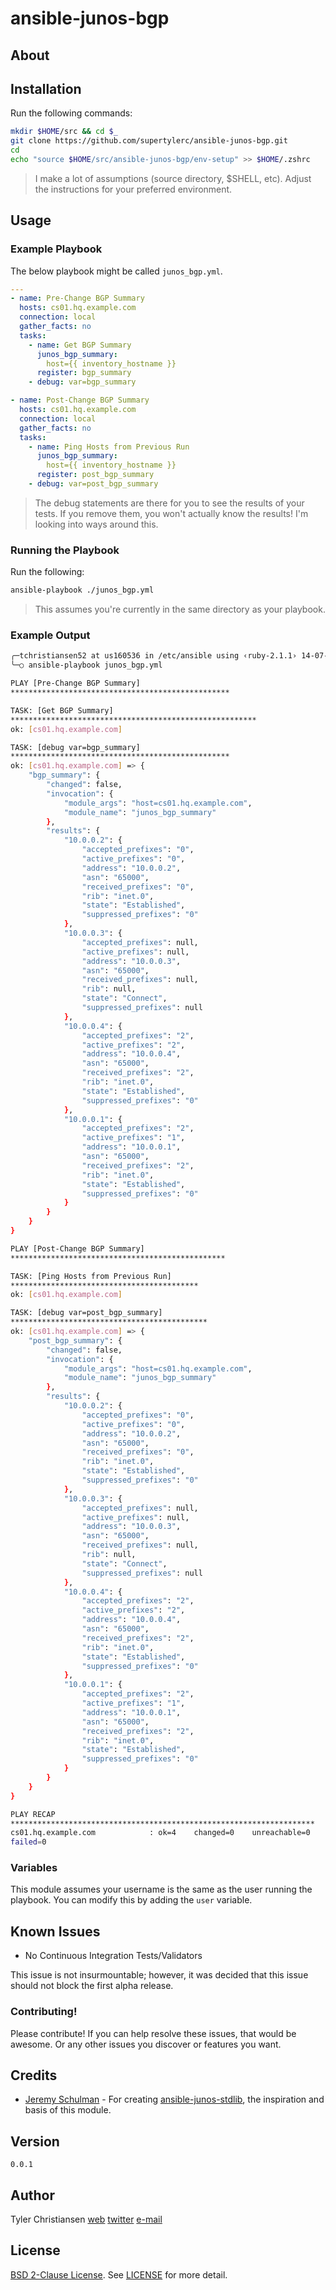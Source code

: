 # ansible-junos-bgp

## About

## Installation

Run the following commands:

```bash
mkdir $HOME/src && cd $_
git clone https://github.com/supertylerc/ansible-junos-bgp.git
cd
echo "source $HOME/src/ansible-junos-bgp/env-setup" >> $HOME/.zshrc
```

> I make a lot of assumptions (source directory, $SHELL, etc).  Adjust
> the instructions for your preferred environment.

## Usage

### Example Playbook

The below playbook might be called `junos_bgp.yml`.

```yaml
---
- name: Pre-Change BGP Summary
  hosts: cs01.hq.example.com
  connection: local
  gather_facts: no
  tasks:
    - name: Get BGP Summary
      junos_bgp_summary:
        host={{ inventory_hostname }}
      register: bgp_summary
    - debug: var=bgp_summary

- name: Post-Change BGP Summary
  hosts: cs01.hq.example.com
  connection: local
  gather_facts: no
  tasks:
    - name: Ping Hosts from Previous Run
      junos_bgp_summary:
        host={{ inventory_hostname }}
      register: post_bgp_summary
    - debug: var=post_bgp_summary
```

> The debug statements are there for you to see the results of your
> tests.  If you remove them, you won't actually know the results!  I'm
> looking into ways around this.

### Running the Playbook

Run the following:

```bash
ansible-playbook ./junos_bgp.yml
```

> This assumes you're currently in the same directory as your playbook.

### Example Output

```bash
╭─tchristiansen52 at us160536 in /etc/ansible using ‹ruby-2.1.1› 14-07-02 - 16:42:41
╰─○ ansible-playbook junos_bgp.yml

PLAY [Pre-Change BGP Summary]
*************************************************

TASK: [Get BGP Summary]
*******************************************************
ok: [cs01.hq.example.com]

TASK: [debug var=bgp_summary]
*************************************************
ok: [cs01.hq.example.com] => {
    "bgp_summary": {
        "changed": false,
        "invocation": {
            "module_args": "host=cs01.hq.example.com",
            "module_name": "junos_bgp_summary"
        },
        "results": {
            "10.0.0.2": {
                "accepted_prefixes": "0",
                "active_prefixes": "0",
                "address": "10.0.0.2",
                "asn": "65000",
                "received_prefixes": "0",
                "rib": "inet.0",
                "state": "Established",
                "suppressed_prefixes": "0"
            },
            "10.0.0.3": {
                "accepted_prefixes": null,
                "active_prefixes": null,
                "address": "10.0.0.3",
                "asn": "65000",
                "received_prefixes": null,
                "rib": null,
                "state": "Connect",
                "suppressed_prefixes": null
            },
            "10.0.0.4": {
                "accepted_prefixes": "2",
                "active_prefixes": "2",
                "address": "10.0.0.4",
                "asn": "65000",
                "received_prefixes": "2",
                "rib": "inet.0",
                "state": "Established",
                "suppressed_prefixes": "0"
            },
            "10.0.0.1": {
                "accepted_prefixes": "2",
                "active_prefixes": "1",
                "address": "10.0.0.1",
                "asn": "65000",
                "received_prefixes": "2",
                "rib": "inet.0",
                "state": "Established",
                "suppressed_prefixes": "0"
            }
        }
    }
}

PLAY [Post-Change BGP Summary]
************************************************

TASK: [Ping Hosts from Previous Run]
******************************************
ok: [cs01.hq.example.com]

TASK: [debug var=post_bgp_summary]
********************************************
ok: [cs01.hq.example.com] => {
    "post_bgp_summary": {
        "changed": false,
        "invocation": {
            "module_args": "host=cs01.hq.example.com",
            "module_name": "junos_bgp_summary"
        },
        "results": {
            "10.0.0.2": {
                "accepted_prefixes": "0",
                "active_prefixes": "0",
                "address": "10.0.0.2",
                "asn": "65000",
                "received_prefixes": "0",
                "rib": "inet.0",
                "state": "Established",
                "suppressed_prefixes": "0"
            },
            "10.0.0.3": {
                "accepted_prefixes": null,
                "active_prefixes": null,
                "address": "10.0.0.3",
                "asn": "65000",
                "received_prefixes": null,
                "rib": null,
                "state": "Connect",
                "suppressed_prefixes": null
            },
            "10.0.0.4": {
                "accepted_prefixes": "2",
                "active_prefixes": "2",
                "address": "10.0.0.4",
                "asn": "65000",
                "received_prefixes": "2",
                "rib": "inet.0",
                "state": "Established",
                "suppressed_prefixes": "0"
            },
            "10.0.0.1": {
                "accepted_prefixes": "2",
                "active_prefixes": "1",
                "address": "10.0.0.1",
                "asn": "65000",
                "received_prefixes": "2",
                "rib": "inet.0",
                "state": "Established",
                "suppressed_prefixes": "0"
            }
        }
    }
}

PLAY RECAP
********************************************************************
cs01.hq.example.com            : ok=4    changed=0    unreachable=0
failed=0
```

### Variables

This module assumes your username is the same as the user running the
playbook.  You can modify this by adding the `user` variable.

## Known Issues

* No Continuous Integration Tests/Validators

This issue is not insurmountable; however, it was decided that this
issue should not block the first alpha release.

### Contributing!

Please contribute!  If you can help resolve these issues, that would be
awesome.  Or any other issues you discover or features you want.

## Credits

* [Jeremy Schulman][5] - For creating [ansible-junos-stdlib][6], the
  inspiration and basis of this module.

## Version

`0.0.1`

## Author

Tyler Christiansen
[web][1]
[twitter][2]
<a href="mailto:tyler@oss-stack.io?GitHub - decrypt">e-mail</a>

## License

[BSD 2-Clause License][3].  See [LICENSE][4] for more detail.

[1]: http://oss-stack.io/ "OSS Stack"
[2]: https://twitter.com/oss_stack "Tyler Christiansen (@oss_stack) on Twitter"
[3]: http://opensource.org/licenses/BSD-2-Clause "BSD 2-Clause License"
[4]: LICENSE "BSD 2-Clause License"
[5]: https://twitter.com/nwkautomaniac "Jeremy Schulman (@nwkautomaniac) on Twitter"
[6]: https://github.com/Juniper/ansible-junos-stdlib "Ansible Junos Module"
